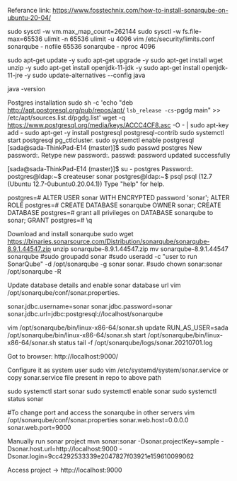 Referance link:
https://www.fosstechnix.com/how-to-install-sonarqube-on-ubuntu-20-04/

sudo sysctl -w vm.max_map_count=262144
sudo sysctl -w fs.file-max=65536
ulimit -n 65536
ulimit -u 4096
vim /etc/security/limits.conf
sonarqube   -   nofile   65536
sonarqube   -   nproc    4096

sudo apt-get update -y
sudo apt-get upgrade -y
sudo apt-get install wget unzip -y
sudo apt-get install openjdk-11-jdk -y
sudo apt-get install openjdk-11-jre -y
sudo update-alternatives --config java

java -version

Postgres installation
sudo sh -c 'echo "deb http://apt.postgresql.org/pub/repos/apt/ `lsb_release -cs`-pgdg main" >> /etc/apt/sources.list.d/pgdg.list'
wget -q https://www.postgresql.org/media/keys/ACCC4CF8.asc -O - | sudo apt-key add -
sudo apt-get -y install postgresql postgresql-contrib
sudo systemctl start postgresql
pg_ctlcluster.
sudo systemctl enable postgresql
[sada@sada-ThinkPad-E14 (master)]$ sudo passwd postgres
New password:.
Retype new password:.
passwd: password updated successfully

[sada@sada-ThinkPad-E14 (master)]$ su - postgres
Password:.
postgres@ldap:~$ createuser sonar
postgres@ldap:~$ psql
psql (12.7 (Ubuntu 12.7-0ubuntu0.20.04.1))
Type "help" for help.

postgres=# ALTER USER sonar WITH ENCRYPTED password 'sonar';
ALTER ROLE
postgres=# CREATE DATABASE sonarqube OWNER sonar;
CREATE DATABASE
postgres=# grant all privileges on DATABASE sonarqube to sonar;
GRANT
postgres=# \q


Download and install sonarqube
sudo wget https://binaries.sonarsource.com/Distribution/sonarqube/sonarqube-8.9.1.44547.zip
unzip sonarqube-8.9.1.44547.zip
mv sonarqube-8.9.1.44547 sonarqube
#sudo groupadd sonar
#sudo useradd -c "user to run SonarQube" -d /opt/sonarqube -g sonar sonar.
#sudo chown sonar:sonar /opt/sonarqube -R


Update database details and enable sonar database url
vim /opt/sonarqube/conf/sonar.properties.

sonar.jdbc.username=sonar
sonar.jdbc.password=sonar
sonar.jdbc.url=jdbc:postgresql://localhost/sonarqube

vim /opt/sonarqube/bin/linux-x86-64/sonar.sh
update RUN_AS_USER=sada
/opt/sonarqube/bin/linux-x86-64/sonar.sh start
/opt/sonarqube/bin/linux-x86-64/sonar.sh status
tail -f /opt/sonarqube/logs/sonar.20210701.log

Got to browser:
http://localhost:9000/

Configure it as system user
sudo vim /etc/systemd/system/sonar.service
or copy sonar.service file present in repo to above path

sudo systemctl start sonar
sudo systemctl enable sonar
sudo systemctl status sonar

#To change port and access the sonarqube in other servers
vim /opt/sonarqube/conf/sonar.properties
sonar.web.host=0.0.0.0
sonar.web.port=9000

Manually run sonar project
mvn sonar:sonar -Dsonar.projectKey=sample -Dsonar.host.url=http://localhost:9000 -Dsonar.login=9cc4292533339e2047827f03921e159610099062

Access project -> http://localhost:9000
